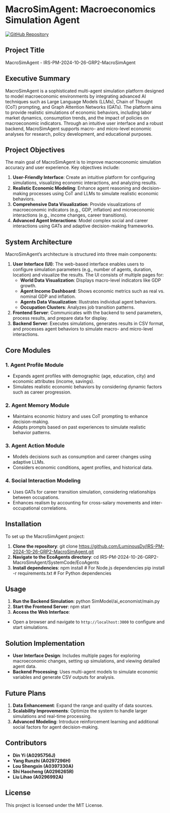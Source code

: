 # MacroSimAgent: Macroeconomics Simulation Agent

[![GitHub Repository](https://img.shields.io/badge/GitHub-Repository-blue.svg)](https://github.com/LuminousDy/IRS-PM-2024-10-26-GRP2-MacroSimAgent/tree/main/SystemCode/EcoAgents)

## Project Title
MacroSimAgent - IRS-PM-2024-10-26-GRP2-MacroSimAgent

## Executive Summary
MacroSimAgent is a sophisticated multi-agent simulation platform designed to model macroeconomic environments by integrating advanced AI techniques such as Large Language Models (LLMs), Chain of Thought (CoT) prompting, and Graph Attention Networks (GATs). The platform aims to provide realistic simulations of economic behaviors, including labor market dynamics, consumption trends, and the impact of policies on macroeconomic indicators. Through an intuitive user interface and a robust backend, MacroSimAgent supports macro- and micro-level economic analyses for research, policy development, and educational purposes.

## Project Objectives
The main goal of MacroSimAgent is to improve macroeconomic simulation accuracy and user experience. Key objectives include:
1. **User-Friendly Interface**: Create an intuitive platform for configuring simulations, visualizing economic interactions, and analyzing results.
2. **Realistic Economic Modeling**: Enhance agent reasoning and decision-making processes using CoT and LLMs to simulate realistic economic behaviors.
3. **Comprehensive Data Visualization**: Provide visualizations of macroeconomic indicators (e.g., GDP, inflation) and microeconomic interactions (e.g., income changes, career transitions).
4. **Advanced Agent Interactions**: Model complex social and career interactions using GATs and adaptive decision-making frameworks.

## System Architecture
MacroSimAgent’s architecture is structured into three main components:

1. **User Interface (UI)**: The web-based interface enables users to configure simulation parameters (e.g., number of agents, duration, location) and visualize the results. The UI consists of multiple pages for:
   - **World Data Visualization**: Displays macro-level indicators like GDP growth.
   - **Agent Income Dashboard**: Shows economic metrics such as real vs. nominal GDP and inflation.
   - **Agents Data Visualization**: Illustrates individual agent behaviors.
   - **Occupation Clusters**: Analyzes job transition patterns.
2. **Frontend Server**: Communicates with the backend to send parameters, process results, and prepare data for display.
3. **Backend Server**: Executes simulations, generates results in CSV format, and processes agent behaviors to simulate macro- and micro-level interactions.

## Core Modules
### 1. Agent Profile Module
   - Expands agent profiles with demographic (age, education, city) and economic attributes (income, savings).
   - Simulates realistic economic behaviors by considering dynamic factors such as career progression.
   
### 2. Agent Memory Module
   - Maintains economic history and uses CoT prompting to enhance decision-making.
   - Adapts prompts based on past experiences to simulate realistic behavior patterns.

### 3. Agent Action Module
   - Models decisions such as consumption and career changes using adaptive LLMs.
   - Considers economic conditions, agent profiles, and historical data.

### 4. Social Interaction Modeling
   - Uses GATs for career transition simulation, considering relationships between occupations.
   - Enhances realism by accounting for cross-salary movements and inter-occupational correlations.

## Installation
To set up the MacroSimAgent project:
1. **Clone the repository**:
git clone https://github.com/LuminousDy/IRS-PM-2024-10-26-GRP2-MacroSimAgent.git
2. **Navigate to the EcoAgents directory**:
cd IRS-PM-2024-10-26-GRP2-MacroSimAgent/SystemCode/EcoAgents
3. **Install dependencies**:
npm install # For Node.js dependencies pip install -r requirements.txt # For Python dependencies

## Usage
1. **Run the Backend Simulation**:
python SimModel/ai_economist/main.py
2. **Start the Frontend Server**:
npm start
3. **Access the Web Interface**:
- Open a browser and navigate to `http://localhost:3000` to configure and start simulations.

## Solution Implementation
- **User Interface Design**: Includes multiple pages for exploring macroeconomic changes, setting up simulations, and viewing detailed agent data.
- **Backend Processing**: Uses multi-agent models to simulate economic variables and generate CSV outputs for analysis.

## Future Plans
1. **Data Enhancement**: Expand the range and quality of data sources.
2. **Scalability Improvements**: Optimize the system to handle larger simulations and real-time processing.
3. **Advanced Modeling**: Introduce reinforcement learning and additional social factors for agent decision-making.

## Contributors
- **Din Yi (A0295756J)**
- **Yang Runzhi (A0297296H)**
- **Lou Shengxin (A0397330A)**
- **Shi Haocheng (A0296265R)**
- **Liu Lihao (A0296992A)**

## License
This project is licensed under the MIT License.
